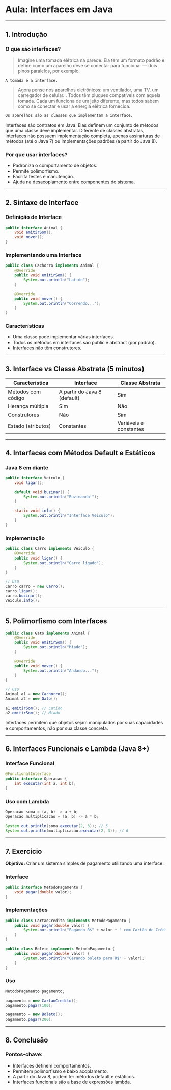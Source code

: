 # Aula: Interfaces em Java

---

## 1. Introdução

### O que são interfaces?


>Imagine uma tomada elétrica na parede. Ela tem um formato padrão e define como um aparelho deve se conectar para funcionar — dois pinos paralelos, por exemplo.

`A tomada é a interface.`

>Agora pense nos aparelhos eletrônicos: um ventilador, uma TV, um carregador de celular... Todos têm plugues compatíveis com aquela tomada. Cada um funciona de um jeito diferente, mas todos sabem como se conectar e usar a energia elétrica fornecida.

`Os aparelhos são as classes que implementam a interface.`


Interfaces são contratos em Java. Elas definem um conjunto de métodos que uma classe deve implementar. Diferente de classes abstratas, interfaces não possuem implementação completa, apenas assinaturas de métodos (até o Java 7) ou implementações padrões (a partir do Java 8).

### Por que usar interfaces?
- Padroniza o comportamento de objetos.
- Permite polimorfismo.
- Facilita testes e manutenção.
- Ajuda na desacoplamento entre componentes do sistema.

---

## 2. Sintaxe de Interface

### Definição de Interface
```java
public interface Animal {
    void emitirSom();
    void mover();
}
```

### Implementando uma Interface
```java
public class Cachorro implements Animal {
    @Override
    public void emitirSom() {
        System.out.println("Latido");
    }

    @Override
    public void mover() {
        System.out.println("Correndo...");
    }
}
```

### Características
- Uma classe pode implementar várias interfaces.
- Todos os métodos em interfaces são public e abstract (por padrão).
- Interfaces não têm construtores.

---

## 3. Interface vs Classe Abstrata (5 minutos)

| Característica              | Interface                  | Classe Abstrata              |
|----------------------------|----------------------------|------------------------------|
| Métodos com código        | A partir do Java 8 (default)| Sim                         |
| Herança múltipla           | Sim                        | Não                         |
| Construtores               | Não                        | Sim                         |
| Estado (atributos)         | Constantes                 | Variáveis e constantes       |

---

## 4. Interfaces com Métodos Default e Estáticos

### Java 8 em diante
```java
public interface Veiculo {
    void ligar();

    default void buzinar() {
        System.out.println("Buzinando!");
    }

    static void info() {
        System.out.println("Interface Veiculo");
    }
}
```

### Implementação
```java
public class Carro implements Veiculo {
    @Override
    public void ligar() {
        System.out.println("Carro ligado");
    }
}

// Uso
Carro carro = new Carro();
carro.ligar();
carro.buzinar();
Veiculo.info();
```

---

## 5. Polimorfismo com Interfaces

```java
public class Gato implements Animal {
    @Override
    public void emitirSom() {
        System.out.println("Miado");
    }

    @Override
    public void mover() {
        System.out.println("Andando...");
    }
}

// Uso
Animal a1 = new Cachorro();
Animal a2 = new Gato();

a1.emitirSom(); // Latido
a2.emitirSom(); // Miado
```

Interfaces permitem que objetos sejam manipulados por suas capacidades e comportamentos, não por sua classe concreta.

---

## 6. Interfaces Funcionais e Lambda (Java 8+)

### Interface Funcional
```java
@FunctionalInterface
public interface Operacao {
    int executar(int a, int b);
}
```

### Uso com Lambda
```java
Operacao soma = (a, b) -> a + b;
Operacao multiplicacao = (a, b) -> a * b;

System.out.println(soma.executar(2, 3)); // 5
System.out.println(multiplicacao.executar(2, 3)); // 6
```

---

## 7. Exercício

**Objetivo:** Criar um sistema simples de pagamento utilizando uma interface.

### Interface
```java
public interface MetodoPagamento {
    void pagar(double valor);
}
```

### Implementações
```java
public class CartaoCredito implements MetodoPagamento {
    public void pagar(double valor) {
        System.out.println("Pagando R$" + valor + " com Cartão de Crédito.");
    }
}

public class Boleto implements MetodoPagamento {
    public void pagar(double valor) {
        System.out.println("Gerando boleto para R$" + valor);
    }
}
```

### Uso
```java
MetodoPagamento pagamento;

pagamento = new CartaoCredito();
pagamento.pagar(100);

pagamento = new Boleto();
pagamento.pagar(200);
```

---

## 8. Conclusão

### Pontos-chave:
- Interfaces definem comportamentos.
- Permitem polimorfismo e baixo acoplamento.
- A partir do Java 8, podem ter métodos default e estáticos.
- Interfaces funcionais são a base de expressões lambda.